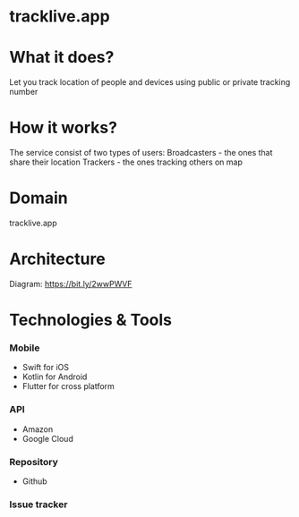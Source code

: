 # tracklive.app
  
# What it does?
Let you track location of people and devices using public or private tracking number
	
# How it works?
The service consist of two types of users:
	Broadcasters - the ones that share their location
	Trackers - the ones tracking others on map

# Domain
tracklive.app
	
# Architecture
Diagram: https://bit.ly/2wwPWVF

# Technologies & Tools
### Mobile
- Swift for iOS
- Kotlin for Android
- Flutter for cross platform
### API
- Amazon
- Google Cloud
### Repository
- Github
### Issue tracker
